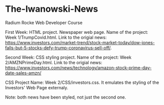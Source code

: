 # The-Iwanowski-News

Radium Rocke Web Developer Course

First Week: HTML project. Newspaper web page. Name of the project: Week 1/TrumpCovid.html. Link to the origial news: https://www.investors.com/market-trend/stock-market-today/dow-jones-falls-but-5-stocks-defy-trump-coronavirus-sell-off/. 

Second Week: CSS styling project. Name of the project: Week 2/AMZNPrimeDay.html. Link to the origial news: https://www.investors.com/news/technology/amazon-stock-prime-day-date-sales-amzn/

CSS Project Name: Week 2/CSS/investors.css. It emulates the styling of the Investors' Web Page externaly.

Note: both news have been styled, not just the second one.
